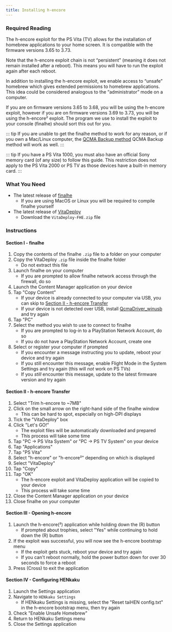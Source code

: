 ```yaml
---
title: Installing h-encore
---
```


### Required Reading

The h-encore exploit for the PS Vita (TV) allows for the installation of homebrew applications to your home screen. It is compatible with the firmware versions 3.65 to 3.73.

Note that the h-encore exploit chain is not “persistent” (meaning it does not remain installed after a reboot). This means you will have to run the exploit again after each reboot.

In addition to installing the h-encore exploit, we enable access to “unsafe” homebrew which gives extended permissions to homebrew applications. This idea could be considered analogous to the “administrator” mode on a computer.

If you are on firmware versions 3.65 to 3.68, you will be using the h-encore exploit, however if you are on firmware versions 3.69 to 3.73, you will be using the h-encore² exploit. The program we use to install the exploit to your console (finalhe) should sort this out for you.

::: tip
If you are unable to get the finalhe method to work for any reason, or if you own a Mac/Linux computer, the [QCMA Backup method](#hencore_qcma) QCMA Backup method will work as well.
:::

::: tip
If you have a PS Vita 1000, you must also have an official Sony memory card (of any size) to follow this guide. This restriction does not apply to the PS Vita 2000 or PS TV as those devices have a built-in memory card.
:::

### What You Need

* The latest release of [finalhe](https://github.com/soarqin/finalhe/releases/latest)
  - If you are using MacOS or Linux you will be required to compile finalhe yourself
* The latest release of [VitaDeploy](https://github.com/SKGleba/VitaDeploy/releases/latest)
  - Download the `VitaDeploy-FHE.zip` file

### Instructions

#### Section I - finalhe

1. Copy the contents of the finalhe `.zip` file to a folder on your computer
1. Copy the VitaDeploy `.zip` file inside the finalhe folder
    + Do not extract this file
1. Launch finalhe on your computer
    + If you are prompted to allow finalhe network access through the firewall, do so
1. Launch the Content Manager application on your device
1. Tap "Copy Content"
    + If your device is already connected to your computer via USB, you can skip to [Section II - h-encore Transfer](#section-ii-h-encore-transfer)
    + If your device is not detected over USB, install [QcmaDriver_winusb](https://github.com/soarqin/finalhe/releases/download/v1.91/QcmaDriver_winusb.exe) and try again
1. Tap "PC"
1. Select the method you wish to use to connect to finalhe
    + If you are prompted to log-in to a PlayStation Network Account, do so
    + If you do not have a PlayStation Network Account, create one
1. Select or register your computer if prompted
    + If you encounter a message instructing you to update, reboot your device and try again
    + If you still encounter this message, enable Flight Mode in the System Settings and try again (this will *not* work on PS TVs)
    + If you *still* encounter this message, update to the latest firmware version and try again

#### Section II - h-encore Transfer

1. Select "Trim h-encore to ~7MB"
1. Click on the small arrow on the right-hand side of the finalhe window
    + This can be hard to spot, especially on high-DPI displays
1. Tick the "VitaDeploy" box
1. Click "Let's GO!"
    + The exploit files will be automatically downloaded and prepared
    + This process will take some time
1. Tap "PC -> PS Vita System" or "PC -> PS TV System" on your device
1. Tap "Applications"
1. Tap "PS Vita"
1. Select "h-encore" or "h-encore²" depending on which is displayed
1. Select "VitaDeploy"
1. Tap "Copy"
1. Tap "OK"
    + The h-encore exploit and VitaDeploy application will be copied to your device
    + This process will take some time
1. Close the Content Manager application on your device
1. Close finalhe on your computer

#### Section III - Opening h-encore

1. Launch the h-encore(²) application while holding down the (R) button
    + If prompted about trophies, select "Yes" while continuing to hold down the (R) button
1. If the exploit was successful, you will now see the h-encore bootstrap menu
    + If the exploit gets stuck, reboot your device and try again
    + If you can't reboot normally, hold the power button down for over 30 seconds to force a reboot
1. Press (Cross) to exit the application

#### Section IV - Configuring HENkaku

1. Launch the Settings application
1. Navigate to `HENkaku Settings`
    + If HENkaku Settings is missing, select the "Reset taiHEN config.txt" in the h-encore bootstrap menu, then try again
1. Check "Enable Unsafe Homebrew"
1. Return to HENkaku Settings menu
1. Close the Settings application
